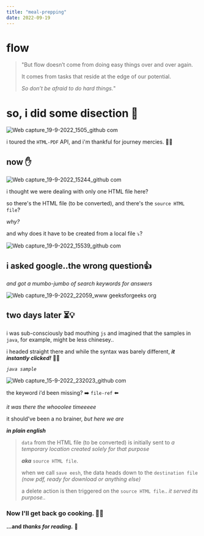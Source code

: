 ```yaml
---
title: "meal-prepping"
date: 2022-09-19
---
```



# flow
>"But flow doesn’t come from doing easy things over and over again.
>
>It comes from tasks that reside at the edge of our potential. 
>
>_So don’t be afraid to do hard things._"
>


# so, i did some disection 💅

![Web capture_19-9-2022_1505_github com](https://user-images.githubusercontent.com/67290908/190942957-050067d3-adf1-40aa-b2c5-4ff258080277.jpeg)


i toured the `HTML-PDF` API, 
and i'm thankful for journey mercies. 😮‍💨

## now ✋

![Web capture_19-9-2022_15244_github com](https://user-images.githubusercontent.com/67290908/190943017-fe5bfeb0-485d-4379-9759-d01eee694939.jpeg)

i thought we were dealing with only one HTML file here?

so there's the HTML file (to be converted), and there's the `source HTML file`?

_why?_

and why does it have to be created from a local file ⤵️?

![Web capture_19-9-2022_15539_github com](https://user-images.githubusercontent.com/67290908/190943179-a988b304-18bf-4aad-a961-10316f9eb0bc.jpeg)


## i asked google..the wrong question👍

_and got a mumbo-jumbo of search keywords for answers_

![Web capture_19-9-2022_22059_www geeksforgeeks org](https://user-images.githubusercontent.com/67290908/190943421-6f225f33-b6ef-4103-af1a-837ad6eab65c.jpeg)

## two days later ⏳💡
i was sub-consciously bad mouthing `js` and imagined that the samples in `java`, for example, might be less chinesey..

i headed straight there and while the syntax was barely different, **_it instantly clicked!_** 🤦‍♀️

_`java sample`_


![Web capture_15-9-2022_232023_github com](https://user-images.githubusercontent.com/67290908/190943722-ba1c8673-87e0-4db3-a6be-0033edc95746.jpeg)

the keyword i'd been missing? ➡️ `file-ref` ⬅️

_it was there the whooolee timeeeee_

it should've been a no brainer, _but here we are_

**_in plain english_**

> `data` from the HTML file (to be converted) is initially sent to _a temporary location created solely for that purpose_
> 
>  **_aka_** `source HTML file`.
>  
>  when we call `save eesh`, the data heads down to the `destination file` _(now pdf, ready for download or anything else)_
>  
>  a delete action is then triggered on the `source HTML file`.. _it served its purpose.._

### Now I'll get back go cooking. 👩‍🍳


**...and _thanks for reading._** 🚀
